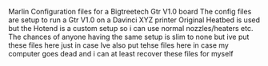 Marlin Configuration files for a Bigtreetech Gtr V1.0 board
The config files are setup to run a Gtr V1.0 on a Davinci XYZ printer
Original Heatbed is used but the Hotend is a custom setup so i can use normal nozzles/heaters etc.
The chances of anyone having the same setup is slim to none but ive put these files here just in case
Ive also put tehse files here in case my computer goes dead and i can at least recover these files for myself
